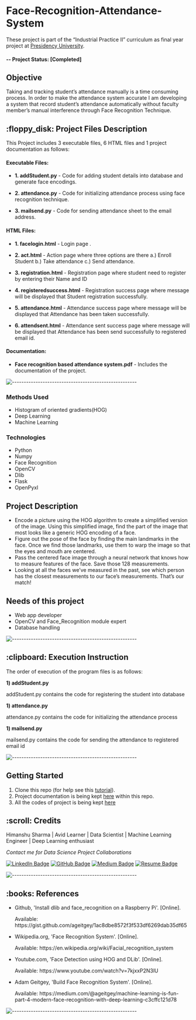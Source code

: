 # Face-Recognition-Attendance-System
These project is part of the “Industrial Practice II” curriculum as final year project at [Presidency University](https://presidencyuniversity.in/). 

#### -- Project Status: [Completed]

## Objective<br>
Taking and tracking student’s attendance manually is a time consuming process. In order to make the
attendance system accurate I am developing a system that record student’s attendance automatically
without faculty member’s manual interference through Face Recognition Technique.

<h2> :floppy_disk: Project Files Description</h2>

<p>This Project includes 3 executable files, 6 HTML files  and 1 project documentation  as follows:</p>
<h4>Executable Files:</h4>
<ul>
  <li><b>1. addStudent.py</b> - Code for adding student details into database and generate face encodings.</li>
</ul>
<ul>
  <li><b>2. attendance.py</b> - Code for initializing attendance process using face recognition technique.</li>
</ul>
<ul>
  <li><b>3. mailsend.py</b> - Code for sending attendance sheet to the email address.</li>
</ul>

<h4>HTML Files:</h4>
<ul>
  <li><b>1. facelogin.html</b> - Login page .</li>
</ul>
<ul>
  <li><b>2. act.html</b> - Action page where three options are there a.) Enroll Student b.) Take attendance c.) Send attendance.</li>
</ul>
<ul>
  <li><b>3. registration.html</b> - Registration page where student need to register by entering their Name and ID </li>
</ul>
<ul>
  <li><b>4. registeredsuccess.html</b> - Registration success page where message will be displayed that Student registration successfully. </li>
</ul>
<ul>
  <li><b>5. attendance.html</b> - Attendance success page where message will be displayed that Attendance has been taken successfully. </li>
</ul>
<ul>
  <li><b>6. attendsent.html</b> - Attendance sent success page where message will be displayed that Attendance has been send successfully to registered email id. </li>
</ul>



<h4>Documentation:</h4>
<ul>
  <li><b>Face recognition based attendance system.pdf</b> - Includes the documentation of the project.</li>
</ul>

![-----------------------------------------------------](https://raw.githubusercontent.com/andreasbm/readme/master/assets/lines/rainbow.png)

### Methods Used
* Histogram of oriented gradients(HOG)
* Deep Learning
* Machine Learning


### Technologies
* Python
* Numpy
* Face Recognition
* OpenCV
* Dlib
* Flask
* OpenPyxl


## Project Description
* Encode a picture using the HOG algorithm to create a simplified version of the image. Using this simplified image, find the part of the image that most looks like a generic HOG encoding of a face.
* Figure out the pose of the face by finding the main landmarks in the face. Once we find those landmarks, use them to warp the image so that the eyes and mouth are centered.
* Pass the centered face image through a neural network that knows how to measure features of the face. Save those 128 measurements.
* Looking at all the faces we’ve measured in the past, see which person has the closest measurements to our face’s measurements. That’s our match!



## Needs of this project

- Web app developer
- OpenCV and Face_Recognition module expert
- Database handling


![-----------------------------------------------------](https://raw.githubusercontent.com/andreasbm/readme/master/assets/lines/rainbow.png)

<h2> :clipboard: Execution Instruction</h2>
<p>The order of execution of the program files is as follows:</p>
<p><b>1) addStudent.py</b></p>
<p> addStudent.py contains the  code for registering the student into database</p>
<p><b>1) attendance.py</b></p>
<p> attendance.py contains the  code for initializing the attendance process</p>
<p><b>1) mailsend.py</b></p>
<p> mailsend.py contains the  code for sending the attendance to registered email id</p>

![-----------------------------------------------------](https://raw.githubusercontent.com/andreasbm/readme/master/assets/lines/rainbow.png)

## Getting Started

1. Clone this repo (for help see this [tutorial](https://help.github.com/articles/cloning-a-repository/)).
2. Project documentation is being kept [here](https://github.com/Harsh1091996/Face-Recognition-Attendance-System/blob/main/Face%20recognition%20based%20attendance%20system.pdf) within this repo.    
3. All the codes of project is being kept [here](https://github.com/Harsh1091996/Face-Recognition-Attendance-System)
 




<!-- CREDITS -->
<h2 id="credits"> :scroll: Credits</h2>

Himanshu Sharma | Avid Learner | Data Scientist | Machine Learning Engineer | Deep Learning enthusiast

<p> <i> Contact me for Data Science Project Collaborations</i></p>


[![LinkedIn Badge](https://img.shields.io/badge/LinkedIn-0077B5?style=for-the-badge&logo=linkedin&logoColor=white)](https://www.linkedin.com/in/himan-10/)
[![GitHub Badge](https://img.shields.io/badge/GitHub-100000?style=for-the-badge&logo=github&logoColor=white)](https://github.com/Harsh1091996)
[![Medium Badge](https://img.shields.io/badge/Medium-1DA1F2?style=for-the-badge&logo=medium&logoColor=white)](https://harshsharma1091996.medium.com/)
[![Resume Badge](https://img.shields.io/badge/resume-0077B5?style=for-the-badge&logo=resume&logoColor=white)](https://drive.google.com/file/d/1pyTvHo2Ec4xfCszL7YkHYAwWgFi5Uf2T/view?usp=sharing)

![-----------------------------------------------------](https://raw.githubusercontent.com/andreasbm/readme/master/assets/lines/rainbow.png)
<h2> :books: References</h2>
<ul>
  <li><p>Github, 'Install dlib and face_recognition on a Raspberry Pi'. [Online].</p>
      <p>Available: https://gist.github.com/ageitgey/1ac8dbe8572f3f533df6269dab35df65</p>
  </li>
  <li><p>Wikipedia.org, 'Face Recognition System'. [Online].</p>
      <p>Available: https://en.wikipedia.org/wiki/Facial_recognition_system</p>
  </li>
  <li><p>Youtube.com, 'Face Detection using HOG and DLib'. [Online].</p>
      <p>Available: https://www.youtube.com/watch?v=7kjxxP2N3lU</p>
  </li>
  <li><p>Adam Geitgey, 'Build Face Recognition System'. [Online].</p>
      <p>Available: https://medium.com/@ageitgey/machine-learning-is-fun-part-4-modern-face-recognition-with-deep-learning-c3cffc121d78</p>
  </li>
</ul>

![-----------------------------------------------------](https://raw.githubusercontent.com/andreasbm/readme/master/assets/lines/rainbow.png)
